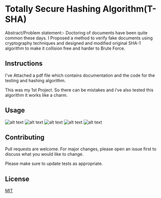 


# Totally Secure Hashing Algorithm(T-SHA)

Abstract/Problem statement:- Doctoring of documents have been quite common these days. I Proposed a method to verify fake documents using cryptography techniques and designed and modified original SHA-1 algorithm to make it collision free and harder to Brute Force.


## Instructions

I've Attached a pdf file which contains documentation and the code for the testing and hashing algorithm.

This was my 1st Project. So there can be mistakes and i've also tested this algorithm it works like a charm.

## Usage

![alt text](https://imgur.com/1ZRJysA)
![alt text](https://imgur.com/J9OX4K1)
![alt text](https://imgur.com/iGuXnEi)
![alt text](https://imgur.com/D4patPu)
![alt text](https://imgur.com/GytmBzV)


## Contributing
Pull requests are welcome. For major changes, please open an issue first to discuss what you would like to change.

Please make sure to update tests as appropriate.

## License
[MIT](https://choosealicense.com/licenses/mit/)
